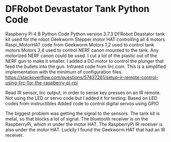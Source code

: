 # DFRobot Devastator Tank Python Code
Raspberry Pi 4 B Python Code
Python version 3.7.3
DFRobot Deastator tank kit used for the robot
Geekworm Stepper motor HAT controlling all 4 motors
Raspi_MotorHAT code from Geekworm
Motors 1,2 used to control tank motors
Motors 3,4 used to control NERF canon mounted to the tank. Any motorized NERF canon could be used. I cut a lot of the plastic out of the NERF gun to make it smaller. I added a DC motor to control the plunger that feed the bullets into the gun.
Infrared code from lirc.com. This is a simplified implementation with the minimum of configuration files.
https://stackoverflow.com/questions/57437261/setup-ir-remote-control-using-lirc-for-the-raspberry-pi-rpi

Read IR sensor, lirc output, in order to sense key presses on an IR remote.
Not using the LED or servo code but I added it for testing:
Based on LED codes from instructibles
Added code to control digital servos using GPIO

The biggest problem was getting the signal to the sensors. The tank kit is metal, so that blocks a lot of signal.
The bluetooth receiver is on the RaspberryPi, which in under the motor HAT.
The RaspberryPi IR receiver is also under the motor HAT. Luckily I found the Geekworm HAT that had an IR receiver.


